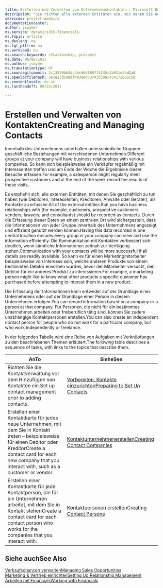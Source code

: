 ```yaml
---
title: Erstellen und Verwalten von Unternehmenskontakten | Microsoft Docs
description: "Sie richten alle externen Entitäten ein, mit denen Sie Geschäftsbeziehungen haben (wie Debitoren, Interessenten, Kreditoren und Berater)."
services: project-madeira
documentationcenter: 
author: jswymer
ms.service: dynamics365-financials
ms.topic: article
ms.devlang: na
ms.tgt_pltfrm: na
ms.workload: na
ms.search.keywords: relationship, prospect
ms.date: 06/06/2017
ms.author: jswymer
ms.translationtype: HT
ms.sourcegitcommit: 2c13559bb3dc44cdb61697f5135c5b931e34d2a8
ms.openlocfilehash: 3ece25dc08df403e8dc3743d30a54c4172665c50
ms.contentlocale: de-at
ms.lasthandoff: 09/22/2017

---
```

# <a name="creating-and-managing-contacts"></a><span data-ttu-id="dd4c5-103">Erstellen und Verwalten von Kontakten</span><span class="sxs-lookup"><span data-stu-id="dd4c5-103">Creating and Managing Contacts</span></span>
<span data-ttu-id="dd4c5-104">Innerhalb des Unternehmens unterhalten unterschiedliche Gruppen geschäftliche Beziehungen mit verschiedenen Unternehmen.</span><span class="sxs-lookup"><span data-stu-id="dd4c5-104">Different groups at your company will have business relationships with various companies.</span></span> <span data-ttu-id="dd4c5-105">So kann sich beispielsweise ein Verkäufer regelmäßig mit Interessenten treffen und am Ende der Woche die Ergebnisse dieser Besuche erfassen.</span><span class="sxs-lookup"><span data-stu-id="dd4c5-105">For example, a salesperson might regularly meet prospective customers and at the end of the week record the results of these visits.</span></span>

<span data-ttu-id="dd4c5-106">Es empfiehlt sich, alle externen Entitäten, mit denen Sie geschäftlich zu tun haben (wie Debitoren, Interessenten, Kreditoren, Anwälte oder Berater), als Kontakte zu erfassen.</span><span class="sxs-lookup"><span data-stu-id="dd4c5-106">All of the external entities that you have business relationships with (for example, customers, prospective customers, vendors, lawyers, and consultants) should be recorded as contacts.</span></span> <span data-ttu-id="dd4c5-107">Durch die Erfassung dieser Daten an einem zentralen Ort wird sichergestellt, dass die Informationen von jeder Gruppe innerhalb des Unternehmens angezeigt und effizient genutzt werden können.</span><span class="sxs-lookup"><span data-stu-id="dd4c5-107">Having this data recorded in one central location ensures every group in your company can view and use the information efficiently.</span></span> <span data-ttu-id="dd4c5-108">Die Kommunikation mit Kontakten verbessert sich deutlich, wenn sämtliche Informationen zeitnah zur Verfügung stehen.</span><span class="sxs-lookup"><span data-stu-id="dd4c5-108">Communication with your contacts will be more successful if all details are readily available.</span></span> <span data-ttu-id="dd4c5-109">So kann es für einen Marketingmitarbeiter beispielsweise von Interesse sein, welche anderen Produkte von einem bestimmten Debitor erworben wurden, bevor der Mitarbeiter versucht, den Debitor für ein anderes Produkt zu interessieren.</span><span class="sxs-lookup"><span data-stu-id="dd4c5-109">For example, a marketing person might like to know what other products a specific customer has purchased before attempting to interest them in a new product.</span></span>

<span data-ttu-id="dd4c5-110">Die Erfassung der Informationen kann entweder auf der Grundlage eines Unternehmens oder auf der Grundlage einer Person in diesem Unternehmen erfolgen.</span><span class="sxs-lookup"><span data-stu-id="dd4c5-110">You can record information based on a company or a person at that company.</span></span> <span data-ttu-id="dd4c5-111">Für Personen, die nicht für ein bestimmtes Unternehmen arbeiten oder freiberuflich tätig sind, können Sie zudem unabhängige Kontaktpersonen erstellen.</span><span class="sxs-lookup"><span data-stu-id="dd4c5-111">You can also create an independent contact person for people who do not work for a particular company, but who work independently or freelance.</span></span>

<span data-ttu-id="dd4c5-112">In der folgenden Tabelle wird eine Reihe von Aufgaben mit Verknüpfungen zu den beschriebenen Themen erläutert.</span><span class="sxs-lookup"><span data-stu-id="dd4c5-112">The following table describes a sequence of tasks, with links to the topics that describe them.</span></span> 

| <span data-ttu-id="dd4c5-113">An</span><span class="sxs-lookup"><span data-stu-id="dd4c5-113">To</span></span> | <span data-ttu-id="dd4c5-114">Siehe</span><span class="sxs-lookup"><span data-stu-id="dd4c5-114">See</span></span> |
| --- | --- |
| <span data-ttu-id="dd4c5-115">Richten Sie die Kontaktverwaltung vor dem Hinzufügen von Kontakten ein.</span><span class="sxs-lookup"><span data-stu-id="dd4c5-115">Set up contact management prior to adding contacts.</span></span> |[<span data-ttu-id="dd4c5-116">Vorbereiten, Kontakte einzurichten</span><span class="sxs-lookup"><span data-stu-id="dd4c5-116">Preparing to Set Up Contacts</span></span>](marketing-setup-contacts.md) |
| <span data-ttu-id="dd4c5-117">Erstellen einer Kontaktkarte für jedes neue Unternehmen, mit dem Sie in Kontakt treten – beispielsweise für einen Debitor oder Kreditor</span><span class="sxs-lookup"><span data-stu-id="dd4c5-117">Create a contact card for each new company that you interact with, such as a customer or vendor.</span></span> |[<span data-ttu-id="dd4c5-118">Kontaktunternehmenerstellen</span><span class="sxs-lookup"><span data-stu-id="dd4c5-118">Creating Contact Companies</span></span>](marketing-create-contact-companies.md) |
| <span data-ttu-id="dd4c5-119">Erstellen einer Kontaktkarte für jede Kontaktperson, die für ein Unternehmen arbeitet, mit dem Sie in Kontakt stehen</span><span class="sxs-lookup"><span data-stu-id="dd4c5-119">Create a contact card for each contact person who works for the companies that you interact with.</span></span> |[<span data-ttu-id="dd4c5-120">Kontaktpersonen erstellen</span><span class="sxs-lookup"><span data-stu-id="dd4c5-120">Creating Contact Persons</span></span>](marketing-create-contact-persons.md) |

## <a name="see-also"></a><span data-ttu-id="dd4c5-121">Siehe auch</span><span class="sxs-lookup"><span data-stu-id="dd4c5-121">See Also</span></span>
[<span data-ttu-id="dd4c5-122">Verkaufschancen verwalten</span><span class="sxs-lookup"><span data-stu-id="dd4c5-122">Managing Sales Opportunities</span></span>](marketing-manage-sales-opportunities.md)  
[<span data-ttu-id="dd4c5-123">Marketing & Vertrieb einrichten</span><span class="sxs-lookup"><span data-stu-id="dd4c5-123">Setting Up Relationship Management</span></span>](marketing-setup-marketing.md)  
[<span data-ttu-id="dd4c5-124">Arbeiten mit Financials</span><span class="sxs-lookup"><span data-stu-id="dd4c5-124">Working with Financials</span></span>](ui-work-product.md)  

